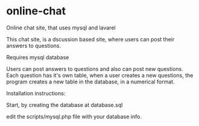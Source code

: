 # online-chat
Online chat site, that uses mysql and lavarel 

This chat site, is a dscussion based site, where users can post their answers to questions.

Requires mysql database

Users can post answers to questions and also can post new questions. Each question has it's own table, when a user creates a new questions, the program creates a new table in the database, in a numerical format.

Installation instructions:

Start, by creating the database at database.sql

edit the scripts/mysql.php file with your database info.

